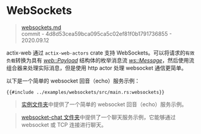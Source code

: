 # WebSockets

> [websockets.md](https://github.com/actix/actix-website/blob/master/content/docs/websockets.md)
> <br />
> commit - 4d8d53cea59bca095ca5c02ef81f0b1791736855 - 2020.09.12

actix-web 通过 `actix-web-actors` crate 支持 WebSockets。可以将请求的`有效负载`转换为具有 [*web::Payload*][payload] 结构体的枚举消息流 [*ws::Message*][message]，然后使用流组合器来处理实际消息，但是使用 http actor 处理 websocket 通信更简单。

以下是一个简单的 websocket 回音（echo）服务示例：

```rust,edition2018,no_run,noplaypen
{{#include ../examples/websockets/src/main.rs:websockets}}
```

> [实例文件夹][examples]中提供了一个简单的 websocket 回音（echo）服务示例。

> [websocket-chat 文件夹][chat]中提供了一个聊天服务示例，它能够通过 websocket 或 TCP 连接进行聊天。

[message]: https://docs.rs/actix-web-actors/2/actix_web_actors/ws/enum.Message.html
[payload]: https://docs.rs/actix-web/3/actix_web/web/struct.Payload.html
[examples]: https://github.com/actix/examples/tree/master/websocket/
[chat]: https://github.com/actix/examples/tree/master/websocket-chat/
